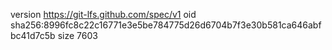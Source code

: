 version https://git-lfs.github.com/spec/v1
oid sha256:8996fc8c22c16771e3e5be784775d26d6704b7f3e30b581ca646abfbc41d7c5b
size 7603
